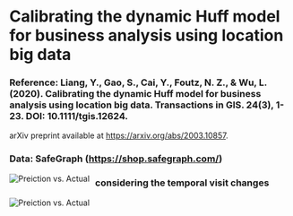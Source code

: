 # Calibrating the dynamic Huff model for business analysis using location big data
### Reference: Liang, Y., Gao, S., Cai, Y., Foutz, N. Z., & Wu, L. (2020). Calibrating the dynamic Huff model for business analysis using location big data. Transactions in GIS. 24(3), 1-23. DOI: 10.1111/tgis.12624. 
arXiv preprint available at https://arxiv.org/abs/2003.10857.

### Data: SafeGraph (https://shop.safegraph.com/)

<img src="https://geods.geography.wisc.edu/wp-content/uploads/2020/04/tgis12624_prediction.jpg"
     alt="Preiction vs. Actual"
     style="float: left; margin-right: 10px;" />

### considering the temporal visit changes
<img src="https://geods.geography.wisc.edu/wp-content/uploads/2020/04/tgis12624_HourlyPlot.png"
     alt="Preiction vs. Actual"
     style="float: left; margin-right: 10px;" />
